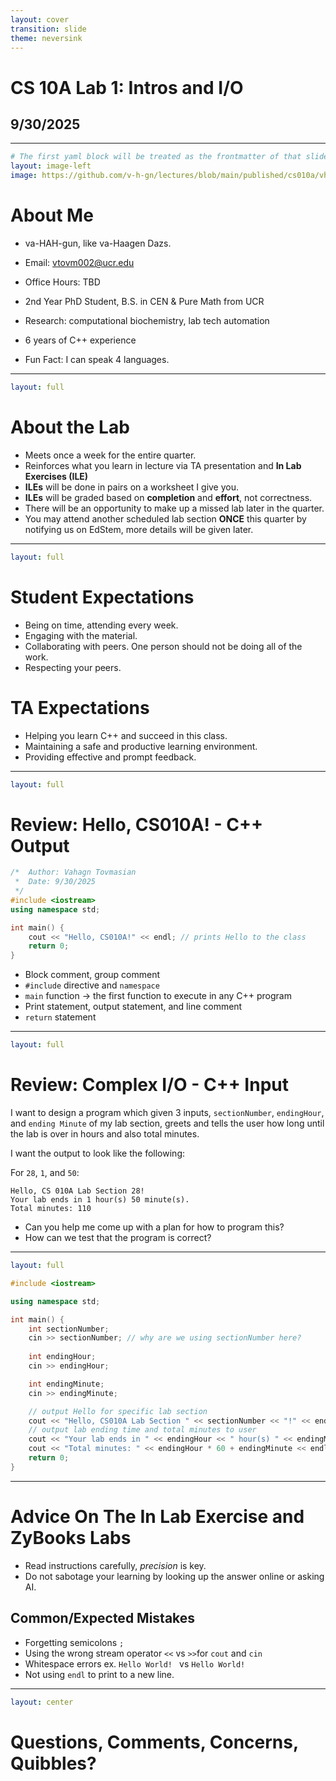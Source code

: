 ```yaml
---
layout: cover
transition: slide
theme: neversink
---
```


# CS 10A Lab 1: Intros and I/O

## 9/30/2025

---

```yaml
# The first yaml block will be treated as the frontmatter of that slide
layout: image-left
image: https://github.com/v-h-gn/lectures/blob/main/published/cs010a/vhgn-formatted.png?raw=true
```

# About Me

- va-HAH-gun, like va-Haagen Dazs.

- Email: vtovm002@ucr.edu

- Office Hours: TBD

- 2nd Year PhD Student, B.S. in CEN & Pure Math from UCR 

- Research: computational biochemistry, lab tech automation

- 6 years of C++ experience

- Fun Fact: I can speak 4 languages. 

---

```yaml
layout: full
```
# About the Lab

- Meets once a week for the entire quarter.
- Reinforces what you learn in lecture via TA presentation and **In Lab Exercises (ILE)**
- **ILEs** will be done in pairs on a worksheet I give you. 
- **ILEs** will be graded based on **completion** and **effort**, not correctness.
- There will be an opportunity to make up a missed lab later in the quarter.
- You may attend another scheduled lab section **ONCE** this quarter by notifying us on EdStem, more details will be given later.

---

```yaml
layout: full
```
# Student Expectations

- Being on time, attending every week. 
- Engaging with the material.
- Collaborating with peers. One person should not be doing all of the work. 
- Respecting your peers.

# TA Expectations
- Helping you learn C++ and succeed in this class.
- Maintaining a safe and productive learning environment.
- Providing effective and prompt feedback.

---

```yaml
layout: full
```

# Review: Hello, CS010A! - C++ Output

```cpp {hide|1-3|4-5|7,10|8|9}{lines:true}
/*  Author: Vahagn Tovmasian
 *  Date: 9/30/2025
 */
#include <iostream>
using namespace std;

int main() {
    cout << "Hello, CS010A!" << endl; // prints Hello to the class
    return 0;
}
```
<v-clicks>

- Block comment, group comment
- `#include` directive and `namespace`
- `main` function -> the first function to execute in any C++ program
- Print statement, output statement, and line comment
- `return` statement

</v-clicks>

---

```yaml
layout: full
```

# Review: Complex I/O - C++ Input
I want to design a program which given 3 inputs, `sectionNumber`, `endingHour`, and `ending Minute` of my lab section, greets and tells the user how long until the lab is over in hours and also total minutes.

I want the output to look like the following:

For `28`, `1`, and `50`:

```
Hello, CS 010A Lab Section 28!
Your lab ends in 1 hour(s) 50 minute(s).
Total minutes: 110
```

<v-clicks>

- Can you help me come up with a plan for how to program this?
- How can we test that the program is correct? 

</v-clicks>


---

```yaml
layout: full
```

```cpp {hide|1-5|6,7|6-13|16|18|19|all}{lines:true}
#include <iostream>

using namespace std;

int main() {
    int sectionNumber;
    cin >> sectionNumber; // why are we using sectionNumber here?
    
    int endingHour;
    cin >> endingHour;

    int endingMinute;
    cin >> endingMinute;

    // output Hello for specific lab section
    cout << "Hello, CS010A Lab Section " << sectionNumber << "!" << endl;
    // output lab ending time and total minutes to user
    cout << "Your lab ends in " << endingHour << " hour(s) " << endingMinute << " minute(s)." << endl;
    cout << "Total minutes: " << endingHour * 60 + endingMinute << endl; 
    return 0;
}
```

---

# Advice On The In Lab Exercise and ZyBooks Labs

- Read instructions carefully, _precision_ is key. 
- Do not sabotage your learning by looking up the answer online or asking AI.

## Common/Expected Mistakes
- Forgetting semicolons `;`
- Using the wrong stream operator `<<` vs `>>`for `cout` and `cin`
- Whitespace errors ex. `Hello World! `  vs `Hello World!`
- Not using `endl` to print to a new line.

---

```yaml
layout: center
```

# Questions, Comments, Concerns, Quibbles?